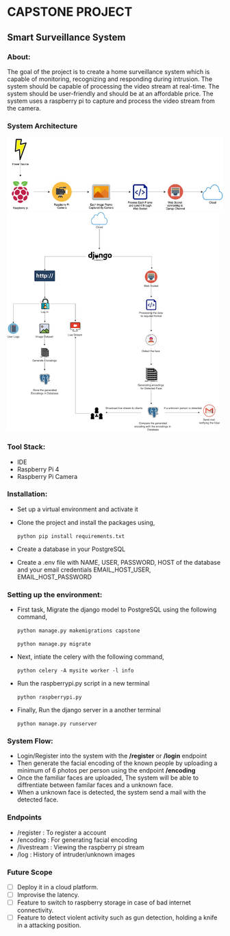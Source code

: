 # CAPSTONE PROJECT

## Smart Surveillance System

### About:

The goal of the project is to create a home surveillance system which is capable of monitoring, recognizing and responding during intrusion. The system should be capable of processing the video stream at real-time. The system should be user-friendly and should be at an affordable price. The system uses a raspberry pi to capture and process the video stream from the camera.

### System Architecture

![sys-arch](readme-images/system-arch.png)
![detailed-arch](readme-images/detailed-arch.png)

### Tool Stack:

- IDE
- Raspberry Pi 4
- Raspberry Pi Camera

### Installation:

- Set up a virtual environment and activate it
- Clone the project and install the packages using,

  `python pip install requirements.txt`

- Create a database in your PostgreSQL
- Create a .env file with NAME, USER, PASSWORD, HOST of the database and your email credentials EMAIL_HOST_USER, EMAIL_HOST_PASSWORD

### Setting up the environment:

- First task, Migrate the django model to PostgreSQL using the following command,

  `python manage.py makemigrations capstone`

  `python manage.py migrate`

- Next, intiate the celery with the following command,

  `python celery -A mysite worker -l info`

- Run the raspberrypi.py script in a new terminal

  `python raspberrypi.py`

- Finally, Run the django server in a another terminal

  `python manage.py runserver`

### System Flow:

- Login/Register into the system with the **/register** or **/login** endpoint
- Then generate the facial encoding of the known people by uploading a minimum of 6 photos per person using the endpoint **/encoding**
- Once the familiar faces are uploaded, The system will be able to diffrentiate between familar faces and a unknown face.
- When a unknown face is detected, the system send a mail with the detected face.

### Endpoints

- /register : To register a account
- /encoding : For generating facial encoding
- /livestream : Viewing the raspberry pi stream
- /log : History of intruder/unknown images

### Future Scope

- [ ] Deploy it in a cloud platform.
- [ ] Improvise the latency.
- [ ] Feature to switch to raspberry storage in case of bad internet connectivity.
- [ ] Feature to detect violent activity such as gun detection, holding a knife in a attacking position.
